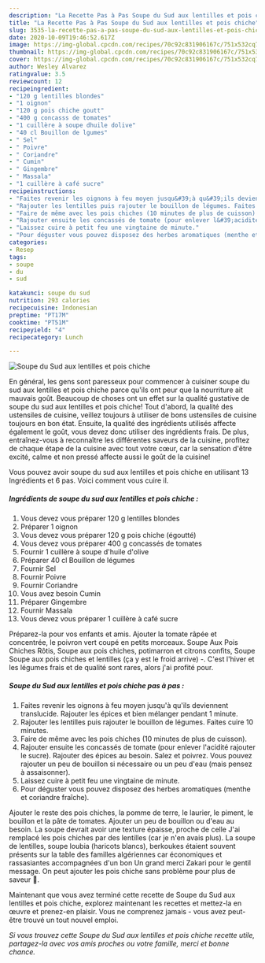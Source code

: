```yaml
---
description: "La Recette Pas à Pas Soupe du Sud aux lentilles et pois chiche"
title: "La Recette Pas à Pas Soupe du Sud aux lentilles et pois chiche"
slug: 3535-la-recette-pas-a-pas-soupe-du-sud-aux-lentilles-et-pois-chiche
date: 2020-10-09T19:46:52.617Z
image: https://img-global.cpcdn.com/recipes/70c92c831906167c/751x532cq70/soupe-du-sud-aux-lentilles-et-pois-chiche-photo-principale-de-la-recette.jpg
thumbnail: https://img-global.cpcdn.com/recipes/70c92c831906167c/751x532cq70/soupe-du-sud-aux-lentilles-et-pois-chiche-photo-principale-de-la-recette.jpg
cover: https://img-global.cpcdn.com/recipes/70c92c831906167c/751x532cq70/soupe-du-sud-aux-lentilles-et-pois-chiche-photo-principale-de-la-recette.jpg
author: Wesley Alvarez
ratingvalue: 3.5
reviewcount: 12
recipeingredient:
- "120 g lentilles blondes"
- "1 oignon"
- "120 g pois chiche goutt"
- "400 g concasss de tomates"
- "1 cuillère à soupe dhuile dolive"
- "40 cl Bouillon de lgumes"
- " Sel"
- " Poivre"
- " Coriandre"
- " Cumin"
- " Gingembre"
- " Massala"
- "1 cuillère à café sucre"
recipeinstructions:
- "Faites revenir les oignons à feu moyen jusqu&#39;à qu&#39;ils deviennent translucide. Rajouter les épices et bien mélanger pendant 1 minute."
- "Rajouter les lentilles puis rajouter le bouillon de légumes. Faites cuire 10 minutes."
- "Faire de même avec les pois chiches (10 minutes de plus de cuisson)."
- "Rajouter ensuite les concassés de tomate (pour enlever l&#39;acidité rajouter le sucre). Rajouter des épices au besoin. Salez et poivrez. Vous pouvez rajouter un peu de bouillon si nécessaire ou un peu d&#39;eau (mais pensez à assaisonner)."
- "Laissez cuire à petit feu une vingtaine de minute."
- "Pour déguster vous pouvez disposez des herbes aromatiques (menthe et coriandre fraîche)."
categories:
- Resep
tags:
- soupe
- du
- sud

katakunci: soupe du sud 
nutrition: 293 calories
recipecuisine: Indonesian
preptime: "PT17M"
cooktime: "PT51M"
recipeyield: "4"
recipecategory: Lunch

---
```



![Soupe du Sud aux lentilles et pois chiche](https://img-global.cpcdn.com/recipes/70c92c831906167c/751x532cq70/soupe-du-sud-aux-lentilles-et-pois-chiche-photo-principale-de-la-recette.jpg)

En général, les gens sont paresseux pour commencer à cuisiner soupe du sud aux lentilles et pois chiche parce qu'ils ont peur que la nourriture ait mauvais goût. Beaucoup de choses ont un effet sur la qualité gustative de soupe du sud aux lentilles et pois chiche! Tout d'abord, la qualité des ustensiles de cuisine, veillez toujours à utiliser de bons ustensiles de cuisine toujours en bon état. Ensuite, la qualité des ingrédients utilisés affecte également le goût, vous devez donc utiliser des ingrédients frais. De plus, entraînez-vous à reconnaître les différentes saveurs de la cuisine, profitez de chaque étape de la cuisine avec tout votre cœur, car la sensation d'être excité, calme et non pressé affecte aussi le goût de la cuisine!

<!--inarticleads1-->

Vous pouvez avoir soupe du sud aux lentilles et pois chiche en utilisant 13 Ingrédients et 6 pas. Voici comment vous cuire il.

##### Ingrédients de soupe du sud aux lentilles et pois chiche :

1. Vous devez vous préparer 120 g lentilles blondes
1. Préparer 1 oignon
1. Vous devez vous préparer 120 g pois chiche (égoutté)
1. Vous devez vous préparer 400 g concassés de tomates
1. Fournir 1 cuillère à soupe d&#39;huile d&#39;olive
1. Préparer 40 cl Bouillon de légumes
1. Fournir  Sel
1. Fournir  Poivre
1. Fournir  Coriandre
1. Vous avez besoin  Cumin
1. Préparer  Gingembre
1. Fournir  Massala
1. Vous devez vous préparer 1 cuillère à café sucre


Préparez-la pour vos enfants et amis. Ajouter la tomate râpée et concentrée, le poivron vert coupé en petits morceaux. Soupe Aux Pois Chiches Rôtis, Soupe aux pois chiches, potimarron et citrons confits, Soupe Soupe aux pois chiches et lentilles (ça y est le froid arrive) -. C&#39;est l&#39;hiver et les légumes frais et de qualité sont rares, alors j&#39;ai profité pour. 

<!--inarticleads2-->

##### Soupe du Sud aux lentilles et pois chiche pas à pas :

1. Faites revenir les oignons à feu moyen jusqu&#39;à qu&#39;ils deviennent translucide. Rajouter les épices et bien mélanger pendant 1 minute.
1. Rajouter les lentilles puis rajouter le bouillon de légumes. Faites cuire 10 minutes.
1. Faire de même avec les pois chiches (10 minutes de plus de cuisson).
1. Rajouter ensuite les concassés de tomate (pour enlever l&#39;acidité rajouter le sucre). Rajouter des épices au besoin. Salez et poivrez. Vous pouvez rajouter un peu de bouillon si nécessaire ou un peu d&#39;eau (mais pensez à assaisonner).
1. Laissez cuire à petit feu une vingtaine de minute.
1. Pour déguster vous pouvez disposez des herbes aromatiques (menthe et coriandre fraîche).


Ajouter le reste des pois chiches, la pomme de terre, le laurier, le piment, le bouillon et la pâte de tomates. Ajouter un peu de bouillon ou d&#39;eau au besoin. La soupe devrait avoir une texture épaisse, proche de celle J&#39;ai remplacé les pois chiches par des lentilles (car je n&#39;en avais plus). La soupe de lentilles, soupe loubia (haricots blancs), berkoukes étaient souvent présents sur la table des familles algériennes car économiques et rassasiantes accompagnées d&#39;un bon Un grand merci Zakari pour le gentil message. On peut ajouter les pois chiche sans problème pour plus de saveur 🙂. 

<!--inarticleads1-->

<p>
Maintenant que vous avez terminé cette recette de Soupe du Sud aux lentilles et pois chiche, explorez maintenant les recettes et mettez-la en œuvre et prenez-en plaisir. Vous ne comprenez jamais - vous avez peut-être trouvé un tout nouvel emploi.
</p>

<p>
<i>Si vous trouvez cette Soupe du Sud aux lentilles et pois chiche recette utile, partagez-la avec vos amis proches ou votre famille, merci et bonne chance.</i>
</p>
